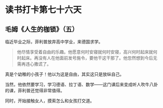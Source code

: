 # 读书打卡第七十六天

## 毛姆《人生的枷锁》（五）

临近毕业之际，菲利普放弃高中学业，来德国求学。

> 他尽情享受着自由的乐趣。他愿意何时安寝就何时安寝，高兴何时起床就何时起床。再没有人在他面前发号施令，要他干这干那了。他忽然想到今后无需再违心撒谎了。

真是个幼稚的小孩子！他以为这是自由，其实这只是放纵自己。

当然，他依然要学习，学习德语、拉丁语、数学——这门课后来变成听人吹牛八卦的课，菲利普还觉得非常值得。

同时，开始接触女人，摸索怎么和女孩打交道。
